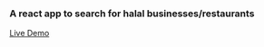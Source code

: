 ### A react app to search for halal businesses/restaurants

[Live Demo](https://halaldirectory.netlify.app/)